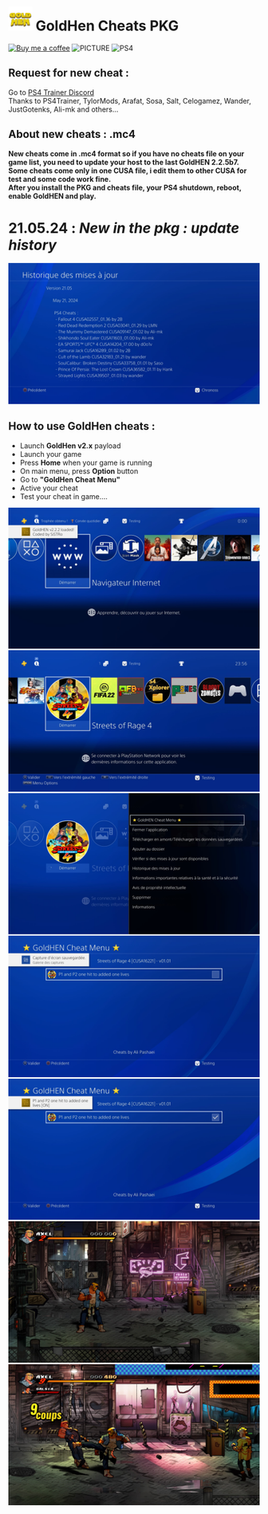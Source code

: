 # ![PICTURE](https://github.com/chronoss09/GoldHen-Cheats-PKG/blob/main/goldhen.png) GoldHen Cheats PKG 
[![Buy me a coffee](https://img.shields.io/badge/buy%20me%20a%20coffee-donate-yellow.svg)](https://ko-fi.com/chronoss) ![PICTURE](https://img.shields.io/github/downloads/Chronoss09/GoldHen-Cheats-PKG/total) ![PS4](https://img.shields.io/badge/-PS4-003791?style=flat&logo=PlayStation)

## Request for new cheat :
Go to [PS4 Trainer Discord](https://discord.com/invite/bUEQj9p)  
Thanks to PS4Trainer, TylorMods, Arafat, Sosa, Salt, Celogamez, Wander, JustGotenks, Ali-mk and others...

## About new cheats : .mc4
**New cheats come in .mc4 format so if you have no cheats file on your game list, you need to update your host to the last GoldHEN 2.2.5b7.**  
**Some cheats come only in one CUSA file, i edit them to other CUSA for test and some code work fine.**  
**After you install the PKG and cheats file, your PS4 shutdown, reboot, enable GoldHEN and play.**

# 21.05.24 : _**New in the pkg : update history**_

![PICTURE](https://github.com/chronoss09/GoldHen-Cheats-PKG/blob/main/update%20history.jpg)

## How to use GoldHen cheats :  
* Launch **GoldHen v2.x** payload
* Launch your game
* Press **Home** when your game is running
* On main menu, press **Option** button
* Go to **"GoldHen Cheat Menu"**
* Active your cheat
* Test your cheat in game.... 

![PHOTO](https://github.com/chronoss09/GoldHen-Cheats-PKG/blob/main/1-GoldHen%20payload.jpg)
![PHOTO](https://github.com/chronoss09/GoldHen-Cheats-PKG/blob/main/2-Choose%20Game.jpg)
![PHOTO](https://github.com/chronoss09/GoldHen-Cheats-PKG/blob/main/3-Cheat%20Menu.jpg)
![PHOTO](https://github.com/chronoss09/GoldHen-Cheats-PKG/blob/main/4-Cheat%20list.jpg)
![PHOTO](https://github.com/chronoss09/GoldHen-Cheats-PKG/blob/main/5-Cheat%20actived.jpg)
![PHOTO](https://github.com/chronoss09/GoldHen-Cheats-PKG/blob/main/6-Return%20on%20game.jpg)
![PHOTO](https://github.com/chronoss09/GoldHen-Cheats-PKG/blob/main/7-Cheat%20in%20action.jpg)
